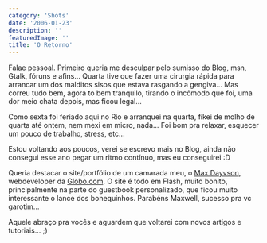 ```yaml
---
category: 'Shots'
date: '2006-01-23'
description: ''
featuredImage: ''
title: 'O Retorno'
---
```


Falae pessoal. Primeiro queria me desculpar pelo sumisso do Blog, msn, Gtalk, fóruns e afins... Quarta tive que fazer uma cirurgia rápida para arrancar um dos malditos sisos que estava rasgando a gengiva... Mas correu tudo bem, agora to bem tranquilo, tirando o incômodo que foi, uma dor meio chata depois, mas ficou legal...

Como sexta foi feriado aqui no Rio e arranquei na quarta, fikei de molho de quarta até ontem, nem mexi em micro, nada... Foi bom pra relaxar, esquecer um pouco de trabalho, stress, etc...

Estou voltando aos poucos, verei se escrevo mais no Blog, ainda não consegui esse ano pegar um ritmo contínuo, mas eu conseguirei :D

Queria destacar o site/portfólio de um camarada meu, o [Max Dayvson](http://www.dayvson.com/), webdeveloper da [Globo.com](http://www.globo.com). O site é todo em Flash, muito bonito, principalmente na parte do guestbook personalizado, que ficou muito interessante o lance dos bonequinhos. Parabéns Maxwell, sucesso pra vc garotim...

Aquele abraço pra vocês e aguardem que voltarei com novos artigos e tutoriais... ;)
